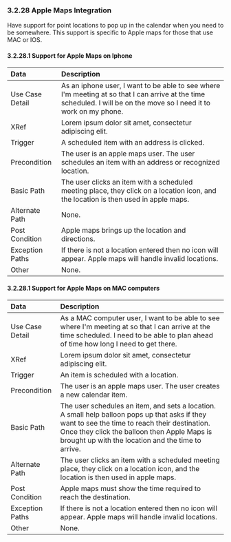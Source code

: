 ### 3.2.28 Apple Maps Integration

Have support for point locations to pop up in the calendar when you need to be somewhere. This support is specific to Apple maps for those that use MAC or IOS.

#### 3.2.28.1 Support for Apple Maps on Iphone

| Data          | Description |
|:--------------| :--------------|
|Use Case Detail| As an iphone user, I want to be able to see where I'm meeting at so that I can arrive at the time scheduled. I will be on the move so I need it to work on my phone.|
|XRef           | Lorem ipsum dolor sit amet, consectetur adipiscing elit.|
|Trigger        | A scheduled item with an address is clicked.|
|Precondition   | The user is an apple maps user. The user schedules an item with an address or recognized location.|
|Basic Path     | The user clicks an item with a scheduled meeting place, they click on a location icon, and the location is then used in apple maps.|
|Alternate Path | None.|
|Post Condition | Apple maps brings up the location and directions.|
|Exception Paths| If there is not a location entered then no icon will appear. Apple maps will handle invalid locations.|
|Other          | None.|

#### 3.2.28.1 Support for Apple Maps on MAC computers

| Data          | Description |
|:--------------| :--------------|
|Use Case Detail| As a MAC computer user, I want to be able to see where I'm meeting at so that I can arrive at the time scheduled. I need to be able to plan ahead of time how long I need to get there.|
|XRef           | Lorem ipsum dolor sit amet, consectetur adipiscing elit.|
|Trigger        | An item is scheduled with a location.|
|Precondition   | The user is an apple maps user. The user creates a new calendar item.|
|Basic Path     | The user schedules an item, and sets a location. A small help balloon pops up that asks if they want to see the time to reach their destination. Once they click the balloon then Apple Maps is brought up with the location and the time to arrive.|
|Alternate Path | The user clicks an item with a scheduled meeting place, they click on a location icon, and the location is then used in apple maps.|
|Post Condition | Apple maps must show the time required to reach the destination.|
|Exception Paths| If there is not a location entered then no icon will appear. Apple maps will handle invalid locations.|
|Other          | None.|
